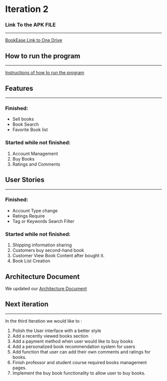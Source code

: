 # Iteration 2 
### Link To the APK FILE
---
[BookEase Link to One Drive](https://umanitoba-my.sharepoint.com/:f:/g/personal/patelhs_myumanitoba_ca/EjYKjxNI8VRMgFVkJpREw1gBPvzLdNe9tP2ej594h1gY0Q?e=BXV8XF)
## How to run the program
---
[Instructions of how to run the program](InstructionsToRun.md)

## Features
---
### Finished:
* Sell books
* Book Search
* Favorite Book list

### Started while not finished:
1. Account Management
2. Buy Books
3. Ratings and Comments

## User Stories
---
### Finished:
* Account Type change
* Ratings Require
* Tag or Keywords Search Filter
  
### Started while not finished:
1. Shipping information sharing
2. Customers buy second-hand book
3. Customer View Book Content after bought it.
4. Book List Creation

## Architecture Document
We updated our [Architecture Document](Architecture.md)

## Next iteration
---
In the third Iteration we would like to :
1. Polish the User interface with a better style
2. Add a recently viewed books section
3. Add a payment method when user would like to buy books
4. Add a personalized book recommendation system for users
5. Add function that user can add their own comments and ratings for books.
6. Finish professor and student course required books management pages.
7. Implement the buy book functionality to allow user to buy books.
